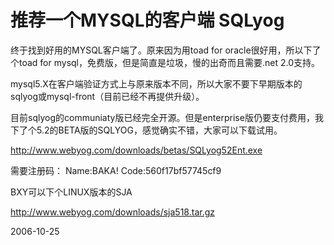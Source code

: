 # 推荐一个MYSQL的客户端 SQLyog

终于找到好用的MYSQL客户端了。原来因为用toad for oracle很好用，所以下了个toad for mysql，免费版，但是简直是垃圾，慢的出奇而且需要.net 2.0支持。

mysql5.X在客户端验证方式上与原来版本不同，所以大家不要下早期版本的sqlyog或mysql-front（目前已经不再提供升级）。

目前sqlyog的communiaty版已经完全开源。但是enterprise版仍要支付费用，我下了个5.2的BETA版的SQLYOG，感觉确实不错，大家可以下载试用。

http://www.webyog.com/downloads/betas/SQLyog52Ent.exe


需要注册码：
Name:BAKA! Code:560f17bf57745cf9


BXY可以下个LINUX版本的SJA

http://www.webyog.com/downloads/sja518.tar.gz

2006-10-25